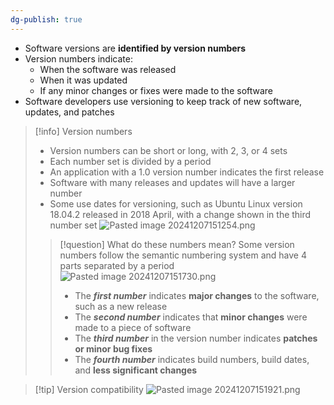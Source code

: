 ```yaml
---
dg-publish: true
---
```

- Software versions are __identified by version numbers__
- Version numbers indicate:
	- When the software was released
	- When it was updated
	- If any minor changes or fixes were made to the software
- Software developers use versioning to keep track of new software, updates, and patches

> [!info] Version numbers
> - Version numbers can be short or long, with 2, 3, or 4 sets
> - Each number set is divided by a period
> - An application with a 1.0 version number indicates the first release
> - Software with many releases and updates will have a larger number
> - Some use dates for versioning, such as Ubuntu Linux version 18.04.2 released in 2018 April, with a change shown in the third number set
> ![Pasted image 20241207151254.png](/img/user/Misc/attachments/Pasted%20image%2020241207151254.png)
> 
>> [!question] What do these numbers mean?
>> Some version numbers follow the semantic numbering system and have 4 parts separated by a period
>> ![Pasted image 20241207151730.png](/img/user/Misc/attachments/Pasted%20image%2020241207151730.png)
>> - The ___first number___ indicates __major changes__ to the software, such as a new release
>> - The ___second number___ indicates that __minor changes__ were made to a piece of software
>> - The ___third number___ in the version number indicates __patches or minor bug fixes__
>> - The ___fourth number___ indicates build numbers, build dates, and __less significant changes__

> [!tip] Version compatibility
> ![Pasted image 20241207151921.png](/img/user/Misc/attachments/Pasted%20image%2020241207151921.png)


